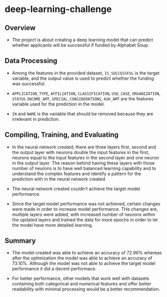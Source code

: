 # deep-learning-challenge

## Overview
- The project is about creating a deep learning model that can predict whether applicants will be successful if funded by Alphabet Soup.

## Data Processing
- Among the features in the provided dataset, `IS_SUCCESSFUL` is the target variable, and the output value is used to predict whether the funding was successful.

- `APPLICATION_TYPE`, `AFFILIATION`, `CLASSIFICATION`, `USE_CASE`, `ORGANIZATION`, `STATUS` `INCOME_AMT`, `SPECIAL_CONSIDERATIONS`, `ASK_AMT` are the features variable used for the prediction in the model.

- `IN` and `NAME` is the variable that should be removed because they are irrelevant in prediction.

## Compiling, Training, and Evaluating
- In the neural network created, there are three layers first, second and the output layer with neurons double the input features in the first, neurons equal to the input features in the second layer and one neuron in the output layer. The reason behind having these layers with those number of neurons is to have well balanced learning capability and to understand the complex features and identify a pattern for the prediction with in the neural network created.

- The neural network created couldn't achieve the target model performance.

- Since the target model performance was not achieved, certain changes were made in order to increase model performance. THe changes are, multiple layers were added, with increased number of neurons within the updated layers and trained the data for more epochs in order to let the model have more detailed learning.

## Summary 
- The model created was able to achieve an accuracy of 72.96% whereas after the optimization the model was able to achieve an accuracy of 73.10%. Although the model was not able to achieve the target model performance it did a decent performace. 

- For better performance, other models that work well with datasets containing both categorical and numerical features and offer better readability with minimal processing would be a better recommendation.